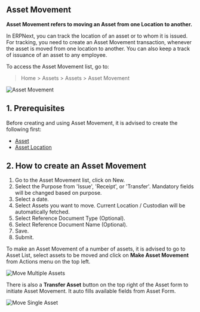 ## Asset Movement

**Asset Movement refers to moving an Asset from one Location to another.**

In ERPNext, you can track the location of an asset or to whom it is issued. For tracking, you need to create an Asset Movement transaction, whenever the asset is moved from one location to another. You can also keep a track of issuance of an asset to any employee.

To access the Asset Movement list, go to:

> Home > Assets > Assets > Asset Movement

![Asset Movement](https://docs.erpnext.com/files/asset-movement.png)

## 1\. Prerequisites

Before creating and using Asset Movement, it is advised to create the following first:

*   [Asset](https://docs.erpnext.com/docs/v13/user/manual/en/asset/asset)
*   [Asset Location](https://docs.erpnext.com/docs/v13/user/manual/en/asset/asset-location)

## 2\. How to create an Asset Movement

1.  Go to the Asset Movement list, click on New.
2.  Select the Purpose from 'Issue', 'Receipt', or 'Transfer'. Mandatory fields will be changed based on purpose.
3.  Select a date.
4.  Select Assets you want to move. Current Location / Custodian will be automatically fetched.
5.  Select Reference Document Type (Optional).
6.  Select Reference Document Name (Optional).
7.  Save.
8.  Submit.

To make an Asset Movement of a number of assets, it is advised to go to Asset List, select assets to be moved and click on **Make Asset Movement** from Actions menu on the top left.

![Move Multiple Assets](https://docs.erpnext.com/files/asset-movement-using-button.png)

There is also a **Transfer Asset** button on the top right of the Asset form to initiate Asset Movement. It auto fills available fields from Asset Form.

![Move Single Asset](https://docs.erpnext.com/files/asset-movement-using-transfer-asset-button.png)